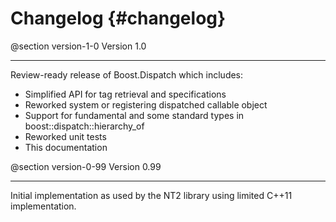 Changelog {#changelog}
=========

@section version-1-0 Version 1.0

----------------------------------------------------------------------------------------------------
Review-ready release of Boost.Dispatch which includes:

 - Simplified API for tag retrieval and specifications
 - Reworked system or registering dispatched callable object
 - Support for fundamental and some standard types in boost::dispatch::hierarchy_of
 - Reworked unit tests
 - This documentation

@section version-0-99 Version 0.99

----------------------------------------------------------------------------------------------------
Initial implementation as used by the NT2 library using limited C++11 implementation.
